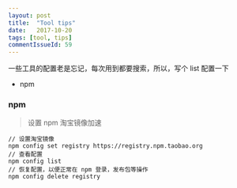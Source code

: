 ```yaml
---
layout: post
title:  "Tool tips"
date:   2017-10-20
tags: [tool, tips]
commentIssueId: 59
---
```


一些工具的配置老是忘记，每次用到都要搜索，所以，写个 list 配置一下
* npm

### npm
> 设置 npm 淘宝镜像加速
```
// 设置淘宝镜像
npm config set registry https://registry.npm.taobao.org
// 查看配置
npm config list
// 恢复配置，以便正常在 npm 登录，发布包等操作
npm config delete registry
```
